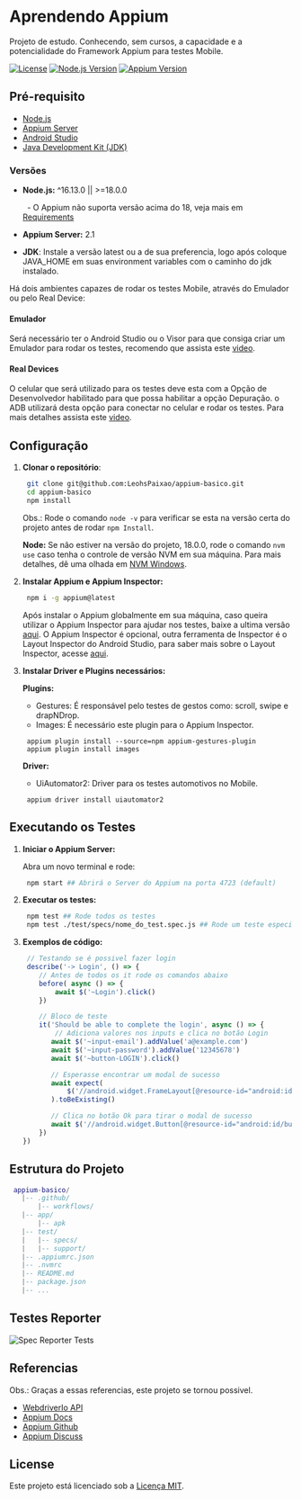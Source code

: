 # Aprendendo Appium

Projeto de estudo.
Conhecendo, sem cursos, a capacidade e a potencialidade do Framework Appium para testes Mobile.

[![License](https://img.shields.io/badge/License-MIT-blue.svg)](LICENSE)
[![Node.js Version](https://img.shields.io/badge/Node.js-%3E=18.0.0-brightgreen.svg)](https://nodejs.org/)
[![Appium Version](https://img.shields.io/badge/Appium-%3E=2.1-brightgreen.svg)](http://appium.io/)

## Pré-requisito

- [Node.js](https://nodejs.org/en/download/current)
- [Appium Server](https://appium.io/docs/en/2.1/quickstart/install/)
- [Android Studio](https://developer.android.com/studio?hl=pt-br)
- [Java Development Kit (JDK)](https://www.oracle.com/br/java/technologies/downloads/#jdk21-windows)

### Versões

- **Node.js:** ^16.13.0 || >=18.0.0

    - O Appium não suporta versão acima do 18, veja mais em [Requirements](https://appium.io/docs/en/2.1/intro/requirements/)

- **Appium Server:** 2.1

- **JDK**: Instale a versão latest ou a de sua preferencia, logo após coloque JAVA_HOME em suas environment variables com o caminho do jdk instalado.

Há dois ambientes capazes de rodar os testes Mobile, através do Emulador ou pelo Real Device:

#### **Emulador**

Será necessário ter o Android Studio ou o Visor para que consiga criar um Emulador para rodar os testes, recomendo que assista este [video](https://www.youtube.com/watch?v=N5ALlkXOowI).

#### **Real Devices**

O celular que será utilizado para os testes deve esta com a Opção de Desenvolvedor habilitado para que possa habilitar a opção Depuração. o ADB utilizará desta opção para conectar no celular e rodar os testes. Para mais detalhes assista este [video](https://www.youtube.com/watch?v=3vcq2RDhwoc).

## Configuração

1. **Clonar o repositório**:

   ```bash
    git clone git@github.com:LeohsPaixao/appium-basico.git
    cd appium-basico
    npm install
   ```

    Obs.: Rode o comando ```node -v``` para verificar se esta na versão certa do projeto antes de rodar  ```npm Install```.

    **Node:** Se não estiver na versão do projeto, 18.0.0, rode o comando ```nvm use``` caso tenha o controle de versão NVM em sua máquina. Para mais detalhes, dê uma olhada em [NVM Windows](https://learn.microsoft.com/pt-br/windows/dev-environment/javascript/nodejs-on-windows).

2. **Instalar Appium e Appium Inspector:**

   ```bash
    npm i -g appium@latest
   ```

    Após instalar o Appium globalmente em sua máquina, caso queira utilizar o Appium Inspector para ajudar nos testes, baixe a ultima versão [aqui](https://github.com/appium/appium-inspector/releases/tag/v2023.11.1). O Appium Inspector é opcional, outra ferramenta de Inspector é o Layout Inspector do Android Studio, para saber mais sobre o Layout Inspector, acesse [aqui](https://developer.android.com/studio/debug/layout-inspector?hl=pt-br).

3. **Instalar Driver e Plugins necessários:**

    **Plugins:**

      - Gestures: É responsável pelo testes de gestos como: scroll, swipe e drapNDrop.
      - Images: É necessário este plugin para o Appium Inspector.

   ```shell
    appium plugin install --source=npm appium-gestures-plugin
    appium plugin install images
   ```

    **Driver:**

      - UiAutomator2: Driver para os testes automotivos no Mobile.

   ```shell
    appium driver install uiautomator2
   ```

## Executando os Testes

1. **Iniciar o Appium Server:**

    Abra um novo terminal e rode:

   ```bash
    npm start ## Abrirá o Server do Appium na porta 4723 (default)
   ```

2. **Executar os testes:**

   ```bash
    npm test ## Rode todos os testes
    npm test ./test/specs/nome_do_test.spec.js ## Rode um teste especifico
   ```

3. **Exemplos de código:**

    ```javascript
     // Testando se é possivel fazer login
     describe('-> Login', () => {
        // Antes de todos os it rode os comandos abaixo
        before( async () => {
            await $('~Login').click()
        })

        // Bloco de teste
        it('Should be able to complete the login', async () => {
            // Adiciona valores nos inputs e clica no botão Login
           await $('~input-email').addValue('a@example.com')
           await $('~input-password').addValue('12345678')
           await $('~button-LOGIN').click()

           // Esperasse encontrar um modal de sucesso
           await expect(
               $('//android.widget.FrameLayout[@resource-id="android:id/content"]')
           ).toBeExisting()

           // Clica no botão Ok para tirar o modal de sucesso
           await $('//android.widget.Button[@resource-id="android:id/button1"]').click()
        })
    })
    ```

## Estrutura do Projeto

   ```lua
    appium-basico/
      |-- .github/
          |-- workflows/
      |-- app/
          |-- apk
      |-- test/
      |   |-- specs/
      |   |-- support/
      |-- .appiumrc.json
      |-- .nvmrc
      |-- README.md
      |-- package.json
      |-- ...
   ```

## Testes Reporter

![Spec Reporter Tests](https://github.com/LeohsPaixao/appium-basico/assets/42840902/1b4f2fac-479f-4d25-8983-b7bfe7fba274)

## Referencias

   Obs.: Graças a essas referencias, este projeto se tornou possivel.

- [WebdriverIo API](https://webdriver.io/docs/api)
- [Appium Docs](https://appium.io/docs/en/2.1/)
- [Appium Github](https://github.com/appium/appium)
- [Appium Discuss](https://discuss.appium.io/)

## License

Este projeto está licenciado sob a [Licença MIT](LICENSE).
